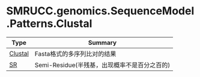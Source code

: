 ﻿
# SMRUCC.genomics.SequenceModel.Patterns.Clustal

|Type|Summary|
|----|-------|
|[Clustal](./Clustal.md)|Fasta格式的多序列比对的结果|
|[SR](./SR.md)|Semi-Residue(半残基，出现概率不是百分之百的)|

